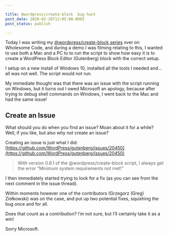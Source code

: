 ```yaml
---

title: @wordpress/create-block  bug hunt
post_date: 2020-02-26T12:05:00.000Z
post_status: publish

---
```


Today I was writing my [@wordpress/create-block series](https://wholesomecode.ltd/articles/an-overview-of-the-wordpress-create-block-script/) over on Wholesome Code, and during a demo I was filming relating to this, I wanted to use both a Mac and a PC to to run the script to show how easy it is to create a WordPress Block Editor (Gutenberg) block with the correct setup.

I setup on a new install of Windows 10, installed all the tools I needed and… all was not well. The script would not run.

My immediate thought was that there was an issue with the script running on Windows, but it turns out I owed Microsoft an apology, because after trying to debug shell commands on Windows, I went back to the Mac and had the same issue!

Create an Issue
---------------

What should you do when you find an issue? Moan about it for a while? Well, if you like, but also why not create an issue?

Creating an issue is just what I did: [https://github.com/WordPress/gutenberg/issues/20450](https://github.com/WordPress/gutenberg/issues/20450)

> With version 0.8.1 of the @wordpress/create-block script, I always get the error “Minimum system requirements not met!”

I then immediately started trying to look for a fix (as you can see from the next comment in the issue thread).

Within moments however one of the contributors (Grzegorz (Greg) Ziółkowski) was on the case, and put up two potential fixes, squishing the bug once and for all.

Does that count as a contribution? I’m not sure, but I’ll certainly take it as a win!

Sorry Microsoft.